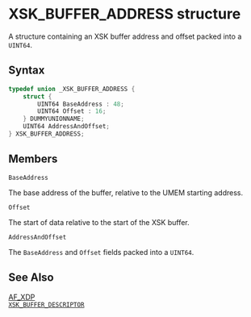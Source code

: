 # XSK_BUFFER_ADDRESS structure

A structure containing an XSK buffer address and offset packed into a `UINT64`.

## Syntax

```C
typedef union _XSK_BUFFER_ADDRESS {
    struct {
        UINT64 BaseAddress : 48;
        UINT64 Offset : 16;
    } DUMMYUNIONNAME;
    UINT64 AddressAndOffset;
} XSK_BUFFER_ADDRESS;
```

## Members

`BaseAddress`

The base address of the buffer, relative to the UMEM starting address.

`Offset`

The start of data relative to the start of the XSK buffer.

`AddressAndOffset`

The `BaseAddress` and `Offset` fields packed into a `UINT64`.

## See Also

[AF_XDP](../afxdp.md)  
[`XSK_BUFFER_DESCRIPTOR`](XSK_BUFFER_DESCRIPTOR.md)  
